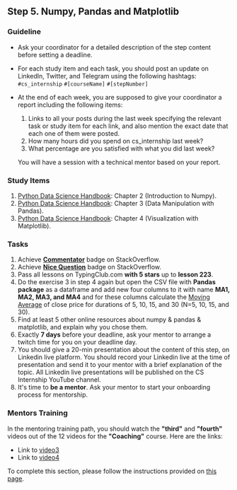 ## Step 5. Numpy, Pandas and Matplotlib

### Guideline

- Ask your coordinator for a detailed description of the step content before setting a deadline.

- For each study item and each task, you should post an update on LinkedIn, Twitter, and Telegram using the following hashtags:
`#cs_internship`
`#[courseName]`
`#[stepNumber]`

- At the end of each week, you are supposed to give your coordinator a report including the following items:
  1. Links to all your posts during the last week specifying the relevant task or study item for each link, and also mention the exact date that each one of them were posted.
  2. How many hours did you spend on cs_internship last week?
  3. What percentage are you satisfied with what you did last week?
  
  You will have a session with a technical mentor based on your report.
  
  
### Study Items

  1. [Python Data Science Handbook](README.md): Chapter 2 (Introduction to Numpy).
  2. [Python Data Science Handbook](README.md): Chapter 3 (Data Manipulation with Pandas).
  3. [Python Data Science Handbook](README.md): Chapter 4 (Visualization with Matplotlib).

### Tasks

 1. Achieve [**Commentator**](https://stackoverflow.com/help/badges/31/commentator) badge on StackOverflow.
 2. Achieve [**Nice Question**](https://stackoverflow.com/help/badges/20/nice%20question) badge on StackOverflow.
 3. Pass all lessons on TypingClub.com **with 5 stars** up to **lesson 223**.
 4. Do the exercise 3 in step 4 again but open the CSV file with **Pandas package** as a dataframe and add new four columns to it with name **MA1, MA2, MA3, and MA4** and for these columns calculate the [Moving Average](https://en.wikipedia.org/wiki/Moving_average) of close price for durations of 5, 10, 15, and 30 (N=5, 10, 15, and 30).
 5. Find at least 5 other online resources about numpy & pandas & matplotlib, and explain why you chose them.
 6. Exactly **7 days** before your deadline, ask your mentor to arrange a twitch time for you on your deadline day.
 7. You should give a 20-min presentation about the content of this step, on Linkedin live platform. You should record your Linkedin live at the time of presentation and send it to your mentor with a brief explanation of the topic. All Linkedin live presentations will be published on the CS Internship YouTube channel.
 8. It's time to **be a mentor**. Ask your mentor to start your onboarding process for mentorship.


### Mentors Training

In the mentoring training path, you should watch the **"third"** and **"fourth"** videos out of the 12 videos for the **"Coaching"** course. Here are the links:

- Link to [video3](https://drive.google.com/drive/folders/1O4JD5_fs6ako8-kvxhjv7_1qg6eoawvN?usp=share_link)
- Link to [video4](https://drive.google.com/drive/folders/1v38qtor7nZ00mPQDNbke8BNwgHK_vb6K)

To complete this section, please follow the instructions provided on [this page](https://github.com/cs-internship/cs-internship-spec/blob/master/courses/mentoring-workshops-instruction.md).
 
